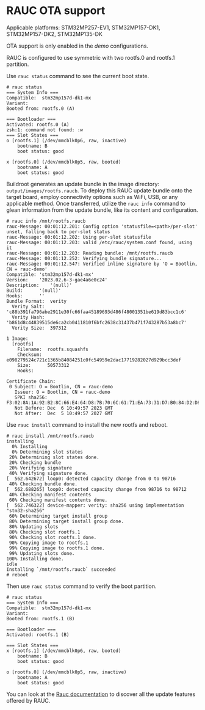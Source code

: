 # RAUC OTA support

Applicable platforms: STM32MP257-EV1, STM32MP157-DK1, STM32MP157-DK2, STM32MP135-DK

OTA support is only enabled in the *demo* configurations.

RAUC is configured to use symmetric with two rootfs.0 and rootfs.1
partition.


Use `rauc status` command to see the current boot state.
```
# rauc status
=== System Info ===
Compatible:  stm32mp157d-dk1-mx
Variant:
Booted from: rootfs.0 (A)

=== Bootloader ===
Activated: rootfs.0 (A)
zsh:1: command not found: :w
=== Slot States ===
o [rootfs.1] (/dev/mmcblk0p6, raw, inactive)
	bootname: B
	boot status: good

x [rootfs.0] (/dev/mmcblk0p5, raw, booted)
	bootname: A
	boot status: good

```

Buildroot generates an update bundle in the image directory:
`output/images/rootfs.raucb`.
To deploy this RAUC update bundle onto the target board, employ
connectivity options such as WiFi, USB, or any applicable method.
Once transferred, utilize the `rauc info` command to glean information from
the update bundle, like its content and configuration.

```
# rauc info /mnt/rootfs.raucb
rauc-Message: 00:01:12.201: Config option 'statusfile=<path>/per-slot' unset, falling back to per-slot status
rauc-Message: 00:01:12.202: Using per-slot statusfile
rauc-Message: 00:01:12.203: valid /etc/rauc/system.conf found, using it
rauc-Message: 00:01:12.203: Reading bundle: /mnt/rootfs.raucb
rauc-Message: 00:01:12.252: Verifying bundle signature...
rauc-Message: 00:01:12.547: Verified inline signature by 'O = Bootlin, CN = rauc-demo'
Compatible:	'stm32mp157d-dk1-mx'
Version:	'2023.02.6-3-gae4a6e0c24'
Description:	'(null)'
Build:		'(null)'
Hooks:		''
Bundle Format:	verity
  Verity Salt:	'c88b391fa796abe2911e30fc66faa45189693d486f48001351be619d83bcc1c6'
  Verity Hash:	'b861d8c44839515de6ca2cb0411810f6bfc2638c31437b471f743287b53a8bc7'
  Verity Size:	397312

1 Image:
  [rootfs]
	Filename:  rootfs.squashfs
	Checksum:  e098279524c721c1365b84084251c0fc54959e2dac17719282027d929bcc3def
	Size:      50573312
	Hooks:

Certificate Chain:
 0 Subject: O = Bootlin, CN = rauc-demo
   Issuer: O = Bootlin, CN = rauc-demo
   SPKI sha256: F3:02:8A:1A:92:B2:8C:66:E4:64:D8:7B:70:6C:61:71:EA:73:31:D7:B0:84:D2:D8:64:1C:63:20:3F:5A:B8:6C
   Not Before: Dec  6 10:49:57 2023 GMT
   Not After:  Dec  5 10:49:57 2027 GMT

```

Use `rauc install` command to install the new rootfs and reboot.
```
# rauc install /mnt/rootfs.raucb
installing
  0% Installing
  0% Determining slot states
 20% Determining slot states done.
 20% Checking bundle
 20% Verifying signature
 40% Verifying signature done.
[  562.642672] loop0: detected capacity change from 0 to 98716
 40% Checking bundle done.
[  562.688265] loop0: detected capacity change from 98716 to 98712
 40% Checking manifest contents
 60% Checking manifest contents done.
[  562.746322] device-mapper: verity: sha256 using implementation "stm32-sha256"
 60% Determining target install group
 80% Determining target install group done.
 80% Updating slots
 80% Checking slot rootfs.1
 90% Checking slot rootfs.1 done.
 90% Copying image to rootfs.1
 99% Copying image to rootfs.1 done.
 99% Updating slots done.
100% Installing done.
idle
Installing `/mnt/rootfs.raucb` succeeded
# reboot
```

Then use `rauc status` command to verify the boot partition.
```
# rauc status
=== System Info ===
Compatible:  stm32mp157d-dk1-mx
Variant:
Booted from: rootfs.1 (B)

=== Bootloader ===
Activated: rootfs.1 (B)

=== Slot States ===
x [rootfs.1] (/dev/mmcblk0p6, raw, booted)
	bootname: B
	boot status: good

o [rootfs.0] (/dev/mmcblk0p5, raw, inactive)
	bootname: A
	boot status: good
```

You can look at the [Rauc documentation](https://rauc.readthedocs.io/en/latest/index.html)
to discover all the update features offered by RAUC.
